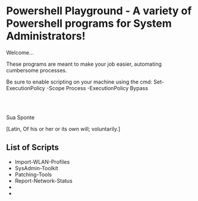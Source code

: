 # Powershell Playground - A variety of Powershell programs for System Administrators!

Welcome...

These programs are meant to make your job easier, automating cumbersome processes.

Be sure to enable scripting on your machine using the cmd: Set-ExecutionPolicy -Scope Process -ExecutionPolicy Bypass


<br/>
<br/>


Sua Sponte

[Latin, Of his or her or its own will; voluntarily.]

## List of Scripts

- Import-WLAN-Profiles
- SysAdmin-Toolkit
- Patching-Tools
- Report-Network-Status
- 
-
